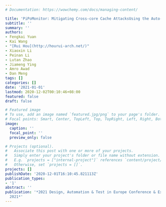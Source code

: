 ```yaml
---
# Documentation: https://wowchemy.com/docs/managing-content/

title: 'PiPoMonitor: Mitigating Cross-core Cache AttacksUsing the Auto-Cuckoo Filter'
subtitle: ''
summary: ''
authors:
- Fengkai Yuan
- Kai Wang
- "[Rui Hou](http://hourui-arch.net/)"
- Xiaoxin Li
- Peinan Li
- Lutan Zhao
- Jiameng Ying
- Amro Awad
- Dan Meng
tags: []
categories: []
date: '2021-01-01'
lastmod: 2020-12-02T00:10:46+08:00
featured: false
draft: false

# Featured image
# To use, add an image named `featured.jpg/png` to your page's folder.
# Focal points: Smart, Center, TopLeft, Top, TopRight, Left, Right, BottomLeft, Bottom, BottomRight.
image:
  caption: ''
  focal_point: ''
  preview_only: false

# Projects (optional).
#   Associate this post with one or more of your projects.
#   Simply enter your project's folder or file name without extension.
#   E.g. `projects = ["internal-project"]` references `content/project/deep-learning/index.md`.
#   Otherwise, set `projects = []`.
projects: []
publishDate: '2020-12-01T16:10:45.821113Z'
publication_types:
- '1'
abstract: ''
publication: '*2021 Design, Automation & Test in Europe Conference & Exhibition, DATE
  2021*'
---
```

